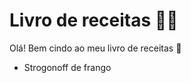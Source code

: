 # Livro de receitas :man_cook:

Olá! Bem cindo ao meu livro de receitas :tada:

* Strogonoff de frango

